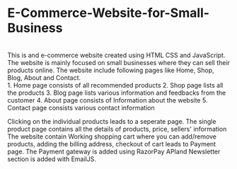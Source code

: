# E-Commerce-Website-for-Small-Business
<br>
This is and  e-commerce website created using HTML CSS and JavaScript. The website is mainly focused on small businesses where they can sell their products online. The website include following pages like Home, Shop, Blog, About and Contact.<br>
1. Home page consists of all recommended products
2. Shop page lists all the products
3. Blog page lists various information and feedbacks from the customer
4. About page consists of Information about the website
5. Contact page consists various contact information

Clicking on the individual products leads to a seperate page. The single product page contains all the details of products, price, sellers' information 
The website contain Working shopping cart where you can add/remove products, adding the billing address, checkout of cart leads to Payment page.
The Payment gateway is added using RazorPay APIand Newsletter section is added with EmailJS.
